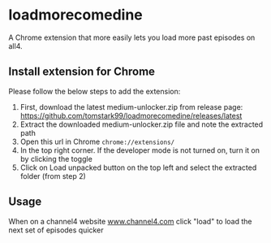 # loadmorecomedine

A Chrome extension that more easily lets you load more past episodes on all4.

## Install extension for Chrome

Please follow the below steps to add the extension:

1. First, download the latest medium-unlocker.zip from release page: https://github.com/tomstark99/loadmorecomedine/releases/latest
2. Extract the downloaded medium-unlocker.zip file and note the extracted path
3. Open this url in Chrome `chrome://extensions/`
4. In the top right corner. If the developer mode is not turned on, turn it on by clicking the toggle
5. Click on Load unpacked button on the top left and select the extracted folder (from step 2)

## Usage

When on a channel4 website www.channel4.com click "load" to load the next set of episodes quicker
